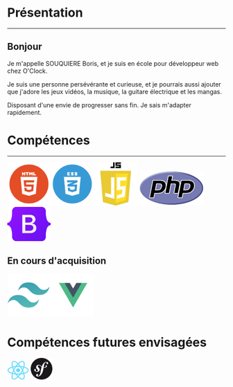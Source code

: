 

# Présentation

---

## Bonjour
 
 Je m'appelle SOUQUIERE Boris, et je suis en école pour développeur web chez O'Clock.
 
 Je suis une personne persévérante et curieuse, et je pourrais aussi ajouter que j'adore les jeux vidéos, la musique, la guitare électrique et les mangas.
 
 Disposant d'une envie de progresser sans fin. Je sais m'adapter rapidement.


# Compétences

---


<img src="html.png" width="100" height="auto"><img src="css.png" width="100" height="auto"><img src="js-logo.png" width="100" height="auto">
<img src="PHP-logo.svg.png" width="150" height="auto"> <img src="Bootstrap_logo.svg.png" width="100" height="auto" padding-left="200px">


## En cours d'acquisition

<img src="tailwind.png" width="100" height="auto"><img src="vue.png" width="100" height="auto">


# Compétences futures envisagées

<img src="React-icon.svg.png" width ="50" height ="auto"> <img src="symfony.svg.png" width ="50" height ="auto"> 
